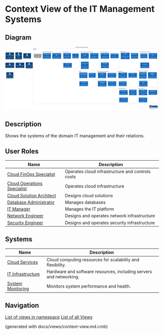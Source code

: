 # Context View of the IT Management Systems

## Diagram
![Context View of the IT Management Systems](../../mybank/it-management/context-view.png)

## Description
Shows the systems of the domain IT management and their relations.
## User Roles
| Name | Description |
|---|---|
| [Cloud FinOps Specialist](../../mybank/it-management/cloud-finops-specialist.md) | Operates cloud infrastructure and controls costs |
| [Cloud Operations Specialist](../../mybank/it-management/cloud-operations-specialist.md) | Operates cloud infrastructure |
| [Cloud Solution Architect](../../mybank/it-management/cloud-solution-architect.md) | Designs cloud solutions |
| [Database Administrator](../../mybank/it-management/database-administrator.md) | Manages databases |
| [IT Manager](../../mybank/it-management/it-manager.md) | Manages the IT platform |
| [Network Engineer](../../mybank/it-management/network-engineer.md) | Designs and operates network infrastructure |
| [Security Engineer](../../mybank/it-management/security-engineer.md) | Designs and operates security infrastructure |
## Systems
| Name | Description |
|---|---|
| [Cloud Services](../../mybank/infrastructure-management/cloud-services-system.md) | Cloud computing resources for scalability and flexibility. |
| [IT Infrastructure](../../mybank/infrastructure-management/it-infrastructure-system.md) | Hardware and software resources, including servers and networking. |
| [System Monitoring](../../mybank/infrastructure-management/system-monitoring-system.md) | Monitors system performance and health. |


## Navigation
[List of views in namespace](./views-in-namespace.md)
[List of all Views](../../views.md)

(generated with docs/views/context-view.md.cmb)
